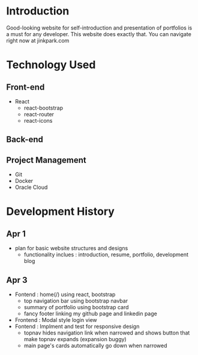 # Introduction
Good-looking website for self-introduction and presentation of portfolios is a must for any developer. 
This website does exactly that. You can navigate right now at jinkpark.com

# Technology Used
## Front-end
- React
  - react-bootstrap
  - react-router
  - react-icons

## Back-end

## Project Management
- Git
- Docker
- Oracle Cloud

# Development History
## Apr 1
- plan for basic website structures and designs
  - functionality inclues : introduction, resume, portfolio, development blog

## Apr 3
- Fontend : home(/) using react, bootstrap
  - top navigation bar using bootstrap navbar
  - summary of portfolio using bootstrap card
  - fancy footer linking my github page and linkedin page
- Frontend : Modal style login view
- Fontend : Implment and test for responsive design
  - topnav hides navigation link when narrowed and shows button that make topnav expands (expansion buggy)
  - main page's cards automatically go down when narrowed
